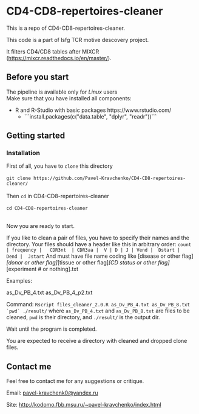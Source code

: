 # CD4-CD8-repertoires-cleaner

This is a repo of CD4-CD8-repertoires-cleaner. 


This code is a part of lsfg TCR motive descovery project.

It filters CD4/CD8 tables after MIXCR (https://mixcr.readthedocs.io/en/master/). 

## Before you start

The pipeline is available only for <i>Linux</i> users </br>
Make sure that you have installed all components:
<ul>
<li>R and R-Studio with basic packages https://www.rstudio.com/
  <ul>
<li>```install.packages(c("data.table", "dplyr", "readr"))```
</ul>
</ul>


## Getting started

### Installation

First of all, you have to ```clone``` this directory</br></br>
```git clone https://github.com/Pavel-Kravchenko/CD4-CD8-repertoires-cleaner/```</br></br>
Then ```cd``` in CD4-CD8-repertoires-cleaner</br></br>
```cd CD4-CD8-repertoires-cleaner```</br></br>

Now you are ready to start.

If you like to clean a pair of files, you have to specify their names and the directory.
Your files should have a header like this in arbitrary order: 
```count	| frequency |	CDR3nt	| CDR3aa |	V |	D |	J |	Vend |	Dstart |	Dend |	Jstart```
And must have file name coding like [disease or other flag]_[donor or other flag]_[tissue or other flag]_[CD status or other flag]_[experiment # or nothing].txt

Examples:

as_Dv_PB_4.txt
as_Dv_PB_4_p2.txt

Command:
```Rscript files_cleaner_2.0.R as_Dv_PB_4.txt as_Dv_PB_8.txt `pwd` ./result/``` where `as_Dv_PB_4.txt` and  `as_Dv_PB_8.txt` are files to be cleaned, `pwd` is their directory, and `./result/` is the output dir.

Wait until the program is completed.

You are expected to receive a directory with cleaned and dropped clone files.

## Contact me

Feel free to contact me for any suggestions or critique.

Email: pavel-kravchenk0@yandex.ru 

Site: http://kodomo.fbb.msu.ru/~pavel-kravchenko/index.html 
